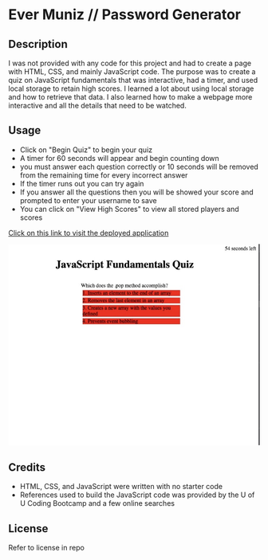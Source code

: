 # Ever Muniz // Password Generator

## Description

I was not provided with any code for this project and had to create a page with HTML, CSS, and mainly JavaScript code. The purpose was to create a quiz on JavaScript fundamentals that was interactive, had a timer, and used local storage to retain high scores. I learned a lot about using local storage and how to retrieve that data. I also learned how to make a webpage more interactive and all the details that need to be watched. 

## Usage

- Click on "Begin Quiz" to begin your quiz
- A timer for 60 seconds will appear and begin counting down
- you must answer each question correctly or 10 seconds will be removed from the remaining time for every incorrect answer
- If the timer runs out you can try again
- If you answer all the questions then you will be showed your score and prompted to enter your username to save
- You can click on "View High Scores" to view all stored players and scores

[Click on this link to visit the deployed application](https://evermuniz.github.io/Ever-Muniz-JS-Fundamentals-Quiz/)

![JS quiz page screenshot](./page-screenshot.jpeg)

## Credits

- HTML, CSS, and JavaScript were written with no starter code
- References used to build the JavaScript code was provided by the U of U Coding Bootcamp and a few online searches

## License

Refer to license in repo
